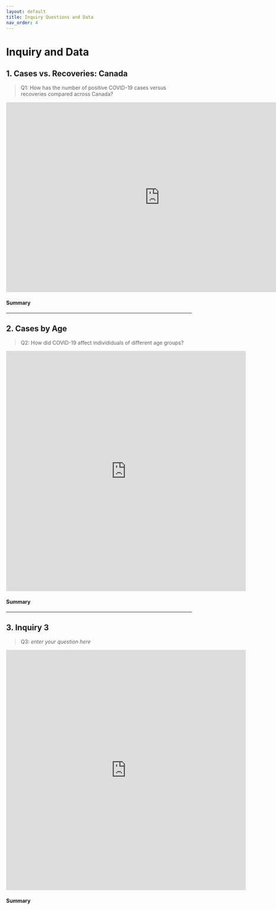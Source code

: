 ```yaml
---
layout: default
title: Inquiry Questions and Data
nav_order: 4
---
```


# Inquiry and Data 

## 1. Cases vs. Recoveries: Canada 

> Q1: How has the number of positive COVID-19 cases versus recoveries compared across Canada?

<!-- Paste your embed code for your figure below-->

<iframe width="831" height="514" seamless frameborder="0" scrolling="no" src="https://docs.google.com/spreadsheets/d/e/2PACX-1vTwU06FfPHmqLPaoiNqwPxymqO2yvGJrrEFgSGNVy_hw6rDy2Rx-C33bikc70gYgmGznNaMixpBU_iD/pubchart?oid=1781659233&amp;format=interactive"></iframe>

#### Summary
<!-- Write a 2-sentence summary of the trends shown in the figure embedded above-->


---

## 2. Cases by Age 

> Q2: How did COVID-19 affect individiduals of different age groups?

<!-- Paste your embed code for your figure below-->

<iframe seamless frameborder="0" src="https://public.tableau.com/views/covidcasesworld/Dashboard1?:embed=yes&:display_count=yes&:showVizHome=no" width = '650' height = '650' scrolling='no'></iframe> 

#### Summary
<!-- Write a 2-sentence summary of the trends shown in the figure embedded above-->


---


## 3. Inquiry 3

> Q3: *enter your question here*

<!-- Paste your embed code for your figure below-->

<iframe seamless frameborder="0" src="https://public.tableau.com/views/covidcasesworld/Dashboard1?:embed=yes&:display_count=yes&:showVizHome=no" width = '650'height = '650' scrolling='no'></iframe> 

#### Summary
<!-- Write a 2-sentence summary of the trends shown in the figure embedded above-->
